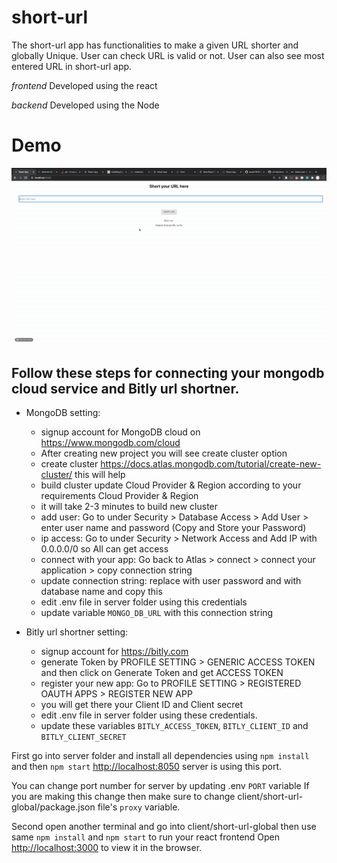 # short-url

The short-url app has functionalities to make a given URL shorter and globally Unique. 
User can  check URL is valid or not.
User can also see most entered URL in short-url app.

*frontend*
Developed using the react

*backend*
Developed using the Node

# Demo

![Demo for the App](client/short-url-global/short-url.gif)

## Follow these steps for connecting your mongodb cloud service and Bitly url shortner.

* MongoDB setting:
  * signup account for MongoDB cloud on https://www.mongodb.com/cloud
  * After creating new project you will see create cluster option 
  * create cluster https://docs.atlas.mongodb.com/tutorial/create-new-cluster/ this will help
  * build cluster update Cloud Provider & Region according to your requirements Cloud Provider & Region
  * it will take 2-3 minutes to build new cluster
  * add user: Go to under Security > Database Access > Add User > enter user name and password (Copy and Store your Password)
  * ip access: Go to under Security > Network Access and Add IP with 0.0.0.0/0 so All can get access
  * connect with your app: Go back to Atlas > connect > connect your application > copy connection string
  * update connection string: replace <password> with user password and <dbname> with database name  and copy this
  * edit .env file in server folder using this credentials
  * update variable `MONGO_DB_URL` with this connection string

* Bitly url shortner setting:
  * signup account for https://bitly.com
  * generate Token by PROFILE SETTING > GENERIC ACCESS TOKEN and then click on Generate Token and get ACCESS TOKEN
  * register your new app: Go to PROFILE SETTING > REGISTERED OAUTH APPS > REGISTER NEW APP
  * you will get there your Client ID and Client secret
  * edit .env file in server folder using these credentials. 
  * update these variables `BITLY_ACCESS_TOKEN`, `BITLY_CLIENT_ID` and `BITLY_CLIENT_SECRET`
  
First go into server folder and install all dependencies using `npm install` and then `npm start`
[http://localhost:8050](http://localhost:8050) server is using this port. 

You can change port number for server by updating .env `PORT` variable
If you are making this change then make sure to change client/short-url-global/package.json file's `proxy` variable.

Second open another terminal and go into client/short-url-global then use same `npm install` and `npm start` to run your react frontend
Open [http://localhost:3000](http://localhost:3000) to view it in the browser.

